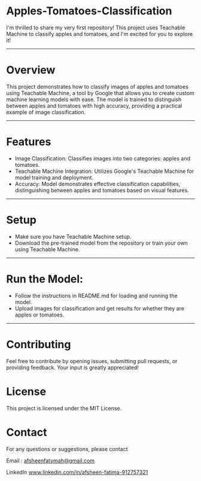# Apples-Tomatoes-Classification

I'm thrilled to share my very first repository! This project uses Teachable Machine to classify apples and tomatoes, and I'm excited for you to explore it!
___________________________________________________________________________________________________________________________________________________________________

# Overview

This project demonstrates how to classify images of apples and tomatoes using Teachable Machine, a tool by Google that allows you to create custom machine learning models with ease. The model is trained to distinguish between apples and tomatoes with high accuracy, providing a practical example of image classification.
______________________________________________________________________________________________________________________

# Features

- Image Classification: Classifies images into two categories: apples and tomatoes.
- Teachable Machine Integration: Utilizes Google's Teachable Machine for model training and deployment.
- Accuracy: Model demonstrates effective classification capabilities, distinguishing between apples and tomatoes based on visual features.
_______________________________________________________________________________________________________________________________________________

# Setup

- Make sure you have Teachable Machine setup.
- Download the pre-trained model from the repository or train your own using Teachable Machine.
_________________________________________________________________________________________________________

# Run the Model:

- Follow the instructions in README.md for loading and running the model.
- Upload images for classification and get results for whether they are apples or tomatoes.
_________________________________________________________________________________________________________

# Contributing
Feel free to contribute by opening issues, submitting pull requests, or providing feedback. Your input is greatly appreciated!

# License
This project is licensed under the MIT License.

# Contact
For any questions or suggestions, please contact 

Email : afsheenfatymah@gmail.com

LinkedIn www.linkedin.com/in/afsheen-fatima-912757321
